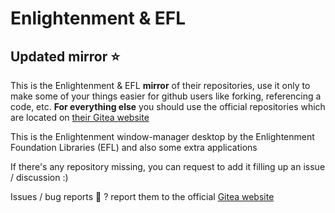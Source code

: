# Enlightenment & EFL

## Updated mirror ⭐

This is the Enlightenment & EFL **mirror** of their repositories, use it only to make some of your things easier for github users like forking, referencing a code, etc. **For everything else** you should use the official repositories which are located on [their Gitea website](https://git.enlightenment.org/)

This is the Enlightenment window-manager desktop by the Enlightenment Foundation Libraries (EFL) and also some extra applications

If there's any repository missing, you can request to add it filling up an issue / discussion :)

Issues / bug reports 🐛 ? report them to the official [Gitea website](https://git.enlightenment.org/)
